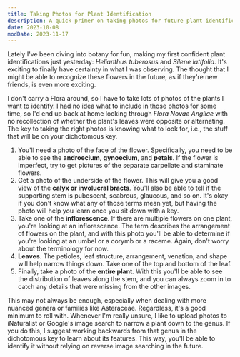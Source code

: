 ```yaml
---
title: Taking Photos for Plant Identification
description: A quick primer on taking photos for future plant identification off the field.
date: 2023-10-08
modDate: 2023-11-17
---
```

<span class="dc">L</span>ately I've been diving into botany for fun, making my first confident plant identifications just yesterday: *Helianthus tuberosus* and *Silene latifolia*. It's exciting to finally have certainty in what I was observing. The thought that I might be able to recognize these flowers in the future, as if they're new friends, is even more exciting.

I don't carry a Flora around, so I have to take lots of photos of the plants I want to identify. I had no idea what to include in those photos for some time, so I'd end up back at home looking through *Flora Novae Angliae* with no recollection of whether the plant's leaves were opposite or alternating. The key to taking the right photos is knowing what to look for, i.e., the stuff that will be on your dichotomous key.

1. You'll need a photo of the face of the flower. Specifically, you need to be able to see the **androecium**, **gynoecium**, and **petals**. If the flower is imperfect, try to get pictures of the separate carpellate and staminate flowers.
2. Get a photo of the underside of the flower. This will give you a good view of the **calyx or involucral bracts**. You'll also be able to tell if the supporting stem is pubescent, scabrous, glaucous, and so on. It's okay if you don't know what any of those terms mean yet, but having the photo will help you learn once you sit down with a key.
3. Take one of the **inflorescence**. If there are multiple flowers on one plant, you're looking at an inflorescence. The term describes the arrangement of flowers on the plant, and with this photo you'll be able to determine if you're looking at an umbel or a corymb or a raceme. Again, don't worry about the terminology for now.
4. **Leaves**. The petioles, leaf structure, arrangement, venation, and shape will help narrow things down. Take one of the top and bottom of the leaf.
5. Finally, take a photo of the **entire plant**. With this you'll be able to see the distribution of leaves along the stem, and you can always zoom in to catch any details that were missing from the other images.

This may not always be enough, especially when dealing with more nuanced genera or families like Asteraceae. Regardless, it's a good minimum to roll with. Whenever I'm really unsure, I like to upload photos to iNaturalist or Google's image search to narrow a plant down to the genus. If you do this, I suggest working backwards from that genus in the dichotomous key to learn about its features. This way, you'll be able to identify it without relying on reverse image searching in the future.
